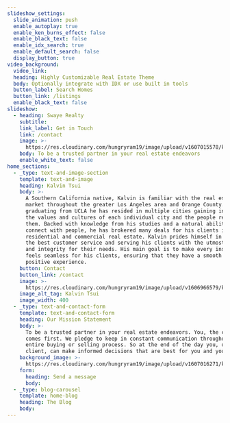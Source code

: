 ```yaml
---
slideshow_settings:
  slide_animation: push
  enable_autoplay: true
  enable_ken_burns_effect: false
  enable_black_text: false
  enable_idx_search: true
  enable_default_search: false
  display_button: true
video_background:
  video_link:
  heading: Highly Customizable Real Estate Theme
  body: Optionally integrate with IDX or use built in tools
  button_label: Search Homes
  button_link: /listings
  enable_black_text: false
slideshow:
  - heading: Swaye Realty
    subtitle:
    link_label: Get in Touch
    link: /contact
    image: >-
      https://res.cloudinary.com/hungryram19/image/upload/v1607015578/kalvin-tsui/swaye-realty/front-house_vkqq2n.jpg
    body: To be a trusted partner in your real estate endeavors
    enable_white_text: false
home_sections:
  - _type: text-and-image-section
    template: text-and-image
    heading: Kalvin Tsui
    body: >-
      A Southern California native, Kalvin is familiar with the real estate
      market throughout the greater Los Angeles area and Orange County. Upon
      graduating from UCLA he has resided in multiple cities gaining insights on
      the values and cultures of each individual city and the people residing in
      them. Backed with knowledge from his studies and a natural ability to
      connect with people, he has brokered many deals for his clients in both
      residential and commercial real estate. Kalvin prides himself in providing
      the best customer service and serving his clients with the utmost respect
      and integrity for their needs. His main goal is to make every instance
      feels seamless for his clients, ensuring that they have a smooth and
      positive experience.
    button: Contact
    button_link: /contact
    image: >-
      https://res.cloudinary.com/hungryram19/image/upload/v1606966579/kalvin-tsui/swaye-realty/kalvin-tsui_lzdudj.jpg
    image_alt_tag: Kalvin Tsui
    image_width: 400
  - _type: text-and-contact-form
    template: text-and-contact-form
    heading: Our Mission Statement
    body: >-
      To be a trusted partner in your real estate endeavors. You, the client
      comes first. We pledge to keep in constant communication throughout the
      entire buying or selling process. So at the end of the day you, our
      client, can make informed decisions that are best for you and yours.
    background_image: >-
      https://res.cloudinary.com/hungryram19/image/upload/v1607016271/kalvin-tsui/swaye-realty/livingroom1_nwfsnb.jpg
    form:
      heading: Send a message
      body:
  - _type: blog-carousel
    template: home-blog
    heading: The Blog
    body:
---
```


